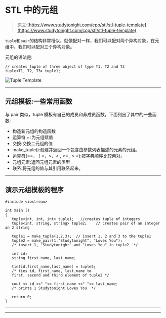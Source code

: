 # STL 中的元组

> 原文:[https://www.studytonight.com/cpp/stl/stl-tuple-template](https://www.studytonight.com/cpp/stl/stl-tuple-template)

`tuple`和`pair`的结构非常相似。就像配对一样，我们可以配对两个异构对象，在元组中，我们可以配对三个异构对象。

元组的语法是:

```
// creates tuple of three object of type T1, T2 and T3
tuple<T1, T2, T3> tuple1; 
```

![Tuple Template](../Images/82fe91314677844af29132b8b98c8bb3.png)

* * *

## 元组模板:一些常用函数

与 pair 类似，tuple 模板有自己的成员和非成员函数，下面列出了其中的一些函数:

*   构造新元组的构造函数
*   运算符 `=` :为元组赋值
*   交换:交换二元组的值
*   make_tuple():创建并返回一个包含由参数列表描述的元素的元组。
*   运算符(==，！=，>，< , <= , > =):按字典顺序比较两对。
*   元组元素:返回元组元素的类型
*   联系:将元组的值与其引用联系起来。

* * *

## 演示元组模板的程序

```
#include <iostream>

int main ()
{
   tuple<int, int, int> tuple1;   //creates tuple of integers
   tuple<int, string, string> tuple2;    // creates pair of an integer an 2 string

   tuple1 = make_tuple(1,2,3);  // insert 1, 2 and 3 to the tuple1
   tuple2 = make_pair(1,"Studytonight", "Loves You");
   /* insert 1, "Studytonight" and "Loves You" in tuple2  */

   int id;
   string first_name, last_name;

   tie(id,first_name,last_name) = tuple2;
   /* ties id, first_name, last_name to 
   first, second and third element of tuple2 */

   cout << id <<" "<< first_name <<" "<< last_name;
   /* prints 1 Studytonight Loves You  */

   return 0;
} 
```

* * *

* * *